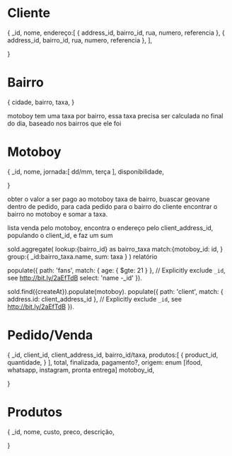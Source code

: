 # Cliente
{
  _id,
  nome,
  endereço:[
    { 
      address_id,
      bairro_id,
      rua,
      numero,
      referencia
    },
    { 
      address_id,
      bairro_id,
      rua,
      numero,
      referencia
    },
  ],

}

# Bairro 
{
  cidade,
  bairro,
  taxa,
}

motoboy tem uma taxa por bairro, essa taxa precisa ser calculada no final do dia, baseado nos bairros que ele foi

# Motoboy
{
  _id,
  nome,
  jornada:[ dd/mm, terça  ],
  disponibilidade,
  <!-- pedido_id:[ objectId, ] -->

}

obter o valor a ser pago ao motoboy taxa de bairro,
buascar geovane dentro de pedido, para cada pedido para o bairro do cliente encontrar o bairro no motoboy e somar a taxa.

lista venda pelo motoboy, encontra o endereço pelo client_address_id, populando o client_id, e faz um sum

sold.aggregate(
  lookup:{bairro_id} as bairro_taxa
  match:{motoboy_id: id, }
  group:{
    _id:bairro_taxa.name,
    sum: taxa
  }
)
relatório

 populate({
    path: 'fans',
    match: { age: { $gte: 21 } },
    // Explicitly exclude `_id`, see http://bit.ly/2aEfTdB
    select: 'name -_id'
  }).

sold.find({createAt}).populate(motoboy). populate({
    path: 'client',
    match: { address.id: client_address_id  },
    // Explicitly exclude `_id`, see http://bit.ly/2aEfTdB
    <!-- select: 'name -_id' -->
  }).

# Pedido/Venda
{
  _id,
  client_id,
  client_address_id,
  bairro_id/taxa,
  produtos:[
    {
      product_id,
      quantidade,
    }
  ],
  total,
  finalizada,
  pagamento?,
  origem: enum [ifood, whatsapp, instagram, pronta entrega]
  motoboy_id,

}

# Produtos
{
  _id,
  nome,
  custo,
  preco,
  descrição,

}